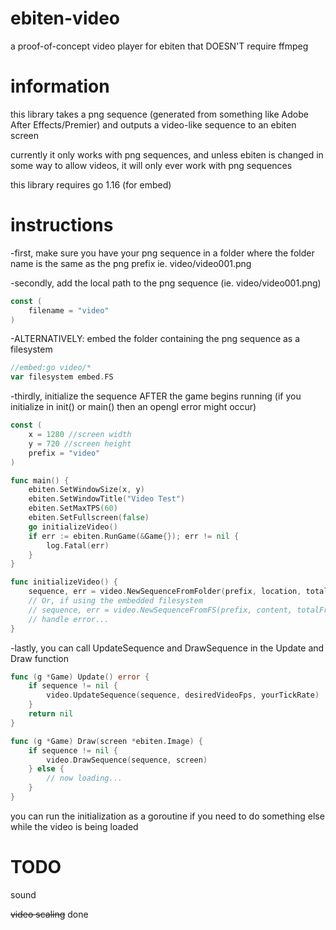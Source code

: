 # ebiten-video
a proof-of-concept video player for ebiten that DOESN'T require ffmpeg

# information
this library takes a png sequence (generated from something like Adobe After Effects/Premier) and outputs a video-like sequence to an ebiten screen

currently it only works with png sequences, and unless ebiten is changed in some way to allow videos, it will only ever work with png sequences

this library requires go 1.16 (for embed)

# instructions
-first, make sure you have your png sequence in a folder where the folder name is the same as the png prefix
ie. video/video001.png

-secondly, add the local path to the png sequence (ie. video/video001.png)
```go
const (
	filename = "video"
)
```

-ALTERNATIVELY: embed the folder containing the png sequence as a filesystem
```go
//embed:go video/*
var filesystem embed.FS
```

-thirdly, initialize the sequence AFTER the game begins running (if you initialize in init() or main() then an opengl error might occur)
```go
const (
	x = 1280 //screen width
	y = 720 //screen height
	prefix = "video"
)

func main() {
	ebiten.SetWindowSize(x, y)
	ebiten.SetWindowTitle("Video Test")
	ebiten.SetMaxTPS(60)
	ebiten.SetFullscreen(false)
	go initializeVideo()
	if err := ebiten.RunGame(&Game{}); err != nil {
		log.Fatal(err)
	}
}

func initializeVideo() {
	sequence, err = video.NewSequenceFromFolder(prefix, location, totalFrames, x, y)
	// Or, if using the embedded filesystem
	// sequence, err = video.NewSequenceFromFS(prefix, content, totalFrames, x, y)
	// handle error...
}
```

-lastly, you can call UpdateSequence and DrawSequence in the Update and Draw function
```go
func (g *Game) Update() error {
	if sequence != nil {
		video.UpdateSequence(sequence, desiredVideoFps, yourTickRate)
	}
	return nil
}

func (g *Game) Draw(screen *ebiten.Image) {
	if sequence != nil {
		video.DrawSequence(sequence, screen)
	} else {
		// now loading...
	}
}
```

you can run the initialization as a goroutine if you need to do something else while the video is being loaded

# TODO
sound

~~video scaling~~ done

